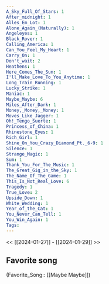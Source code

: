 ```yaml
---
A_Sky_Full_Of_Stars: 1
After_midnight: 1
Alles_Em_Lot: 1
Alone_Again_(Naturally): 1
Angeleyes: 1
Black_Rover: 1
Calling_America: 1
Can_You_Feel_My_Heart: 1
Carry_On: 1
Don't_wait: 2
Heathens: 1
Here_Comes_The_Sun: 1
I'll_Make_Love_To_You_Anytime: 1
Long_Train_Running: 1
Lucky_Strike: 1
Maniac: 1
Maybe_Maybe: 6
Miles_After_Dark: 1
Money,_Money,_Money: 1
Moves_Like_Jagger: 1
Oh!_Tengo_Suerte: 1
Princess_of_China: 1
Rhinestone_Eyes: 1
Rich_Girl: 1
Shine_On_You_Crazy_Diamond_Pt._6-9: 1
Silence: 1
Strange_Magic: 1
Sum: 1
Thank_You_For_The_Music: 1
The_Great_Gig_in_the_Sky: 1
The_Name_Of_The_Game: 1
This_Is_Not_Real_Love: 6
Tragedy: 1
True_Love: 2
Upside_Down: 1
White_Wedding: 1
Year_of_the_Cat: 1
You_Never_Can_Tell: 1
You_Win_Again: 1
Tags: 
---
```

 << [[2024-01-27]] - [[2024-01-29]] >> 
## Favorite song
(Favorite_Song:: [[Maybe Maybe]])
